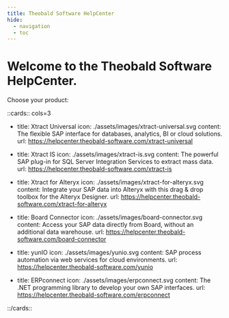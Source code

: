 ```yaml
---
title: Theobald Software HelpCenter
hide:
  - navigation
  - toc
---
```


# Welcome to the Theobald Software HelpCenter.

Choose your product:

<!---
<div class="grid cards" markdown>

-   :products-xtract-universal: __Xtract Universal__

	---
	
    The flexible SAP interface for databases, analytics, BI or cloud solutions.

    [:octicons-arrow-right-24: Xtract Universal](https://help.theobald-software.com/en/xtract-universal/)

-   :products-xtract-is: __Xtract IS__

    ---

    The powerful SAP plug-in for SQL Server Integration Services to extract mass data.

    [:octicons-arrow-right-24: Xtract IS](https://help.theobald-software.com/en/xtract-is/)

-   :products-xtract-for-alteryx: __Xtract for Alteryx__

    ---

    Integrate your SAP data into Alteryx with this drag & drop toolbox for the Alteryx Designer.

    [:octicons-arrow-right-24: Xtract for Alteryx](https://help.theobald-software.com/en/xtract-for-alteryx/)

-   :products-board-connector: __Board Connector__

    ---

    Access your SAP data directly from Board, without an additional data warehouse.

    [:octicons-arrow-right-24: Board Connector](https://help.theobald-software.com/en/board-connector/)
	
-   :products-yunio: __yunIO__

    ---

    SAP process automation via web services for cloud environments.

    [:octicons-arrow-right-24: yunIO](https://helpcenter.theobald-software.com/yunio)
	
-   :products-erpconnect: __ERPConnect__

    ---

    The .NET programming library to develop your own SAP interfaces.
	
	[:octicons-arrow-right-24: ERPConnect](https://helpcenter.theobald-software.com/erpconnect)

</div>

-->

::cards:: cols=3

- title: Xtract Universal
  icon: ./assets/images/xtract-universal.svg
  content: The flexible SAP interface for databases, analytics, BI or cloud solutions.
  url: https://helpcenter.theobald-software.com/xtract-universal
  
- title: Xtract IS
  icon: ./assets/images/xtract-is.svg
  content: The powerful SAP plug-in for SQL Server Integration Services to extract mass data.
  url: https://helpcenter.theobald-software.com/xtract-is
  
- title: Xtract for Alteryx
  icon: ./assets/images/xtract-for-alteryx.svg
  content: Integrate your SAP data into Alteryx with this drag & drop toolbox for the Alteryx Designer.
  url: https://helpcenter.theobald-software.com/xtract-for-alteryx

- title: Board Connector
  icon: ./assets/images/board-connector.svg
  content: Access your SAP data directly from Board, without an additional data warehouse.
  url: https://helpcenter.theobald-software.com/board-connector
  
- title: yunIO
  icon: ./assets/images/yunio.svg
  content: SAP process automation via web services for cloud environments.
  url: https://helpcenter.theobald-software.com/yunio

- title: ERPconnect
  icon: ./assets/images/erpconnect.svg
  content: The .NET programming library to develop your own SAP interfaces.
  url: https://helpcenter.theobald-software.com/erpconnect

::/cards::
